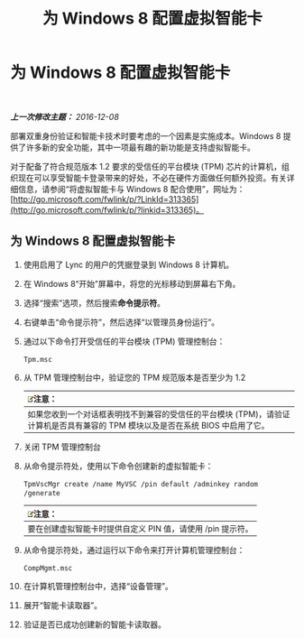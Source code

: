 ﻿---
title: 为 Windows 8 配置虚拟智能卡
TOCTitle: 为 Windows 8 配置虚拟智能卡
ms:assetid: 4916c167-4ee3-4f3e-b65c-33e588595112
ms:mtpsurl: https://technet.microsoft.com/zh-cn/library/Dn308564(v=OCS.15)
ms:contentKeyID: 56271135
ms.date: 12/10/2016
mtps_version: v=OCS.15
ms.translationtype: HT
---

# 为 Windows 8 配置虚拟智能卡

 

_**上一次修改主题：** 2016-12-08_

部署双重身份验证和智能卡技术时要考虑的一个因素是实施成本。Windows 8 提供了许多新的安全功能，其中一项最有趣的新功能是支持虚拟智能卡。

对于配备了符合规范版本 1.2 要求的受信任的平台模块 (TPM) 芯片的计算机，组织现在可以享受智能卡登录带来的好处，不必在硬件方面做任何额外投资。有关详细信息，请参阅“将虚拟智能卡与 Windows 8 配合使用”，网址为：[http://go.microsoft.com/fwlink/p/?LinkId=313365](http://go.microsoft.com/fwlink/p/?linkid=313365)。

## 为 Windows 8 配置虚拟智能卡

1.  使用启用了 Lync 的用户的凭据登录到 Windows 8 计算机。

2.  在 Windows 8“开始”屏幕中，将您的光标移动到屏幕右下角。

3.  选择“搜索”选项，然后搜索**命令提示符**。

4.  右键单击“命令提示符”，然后选择“以管理员身份运行”。

5.  通过以下命令打开受信任的平台模块 (TPM) 管理控制台：
    
        Tpm.msc

6.  从 TPM 管理控制台中，验证您的 TPM 规范版本是否至少为 1.2
    
    <table>
    <thead>
    <tr class="header">
    <th><img src="images/Dn783119.note(OCS.15).gif" title="note" alt="note" />注意：</th>
    </tr>
    </thead>
    <tbody>
    <tr class="odd">
    <td>如果您收到一个对话框表明找不到兼容的受信任的平台模块 (TPM)，请验证计算机是否具有兼容的 TPM 模块以及是否在系统 BIOS 中启用了它。</td>
    </tr>
    </tbody>
    </table>


7.  关闭 TPM 管理控制台

8.  从命令提示符处，使用以下命令创建新的虚拟智能卡：
    
        TpmVscMgr create /name MyVSC /pin default /adminkey random /generate
    
    <table>
    <thead>
    <tr class="header">
    <th><img src="images/Dn783119.note(OCS.15).gif" title="note" alt="note" />注意：</th>
    </tr>
    </thead>
    <tbody>
    <tr class="odd">
    <td>要在创建虚拟智能卡时提供自定义 PIN 值，请使用 /pin 提示符。</td>
    </tr>
    </tbody>
    </table>


9.  从命令提示符处，通过运行以下命令来打开计算机管理控制台：
    
        CompMgmt.msc

10. 在计算机管理控制台中，选择“设备管理”。

11. 展开“智能卡读取器”。

12. 验证是否已成功创建新的智能卡读取器。

